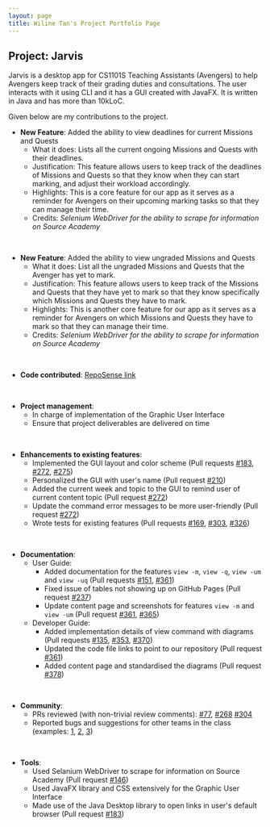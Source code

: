 ```yaml
---
layout: page
title: Wiline Tan's Project Portfolio Page
---
```


## Project: Jarvis

Jarvis is a desktop app for CS1101S Teaching Assistants (Avengers) to help Avengers keep track of their grading duties and consultations.
The user interacts with it using CLI and it has a GUI created with JavaFX. It is written in Java and has more than 10kLoC.

Given below are my contributions to the project.

* **New Feature**: Added the ability to view deadlines for current Missions and Quests
  * What it does: Lists all the current ongoing Missions and Quests with their deadlines.
  * Justification: This feature allows users to keep track of the deadlines of Missions and Quests so that they know
  when they can start marking, and adjust their workload accordingly.
  * Highlights: This is a core feature for our app as it serves as a reminder for Avengers on their upcoming marking tasks
  so that they can manage their time.
  * Credits: *Selenium WebDriver for the ability to scrape for information on Source Academy*

<br>

* **New Feature**: Added the ability to view ungraded Missions and Quests
  * What it does: List all the ungraded Missions and Quests that the Avenger has yet to mark.
  * Justification: This feature allows users to keep track of the Missions and Quests that they have yet to mark so
  that they know specifically which Missions and Quests they have to mark.
  * Highlights: This is another core feature for our app as it serves as a reminder for Avengers on which Missions and Quests
  they have to mark so that they can manage their time.
  * Credits: *Selenium WebDriver for the ability to scrape for information on Source Academy*

<br>

* **Code contributed**: [RepoSense link](https://nus-cs2103-ay2021s1.github.io/tp-dashboard/#breakdown=true&search=wilinetan)

<br>
<div style="page-break-after: always;"></div>

* **Project management**:
  * In charge of implementation of the Graphic User Interface
  * Ensure that project deliverables are delivered on time

<br>

* **Enhancements to existing features**:
  * Implemented the GUI layout and color scheme (Pull requests [\#183](https://github.com/AY2021S1-CS2103T-W11-2/tp/pull/183), [\#272](https://github.com/AY2021S1-CS2103T-W11-2/tp/pull/272), [\#275](https://github.com/AY2021S1-CS2103T-W11-2/tp/pull/275))
  * Personalized the GUI with user's name (Pull request [\#210](https://github.com/AY2021S1-CS2103T-W11-2/tp/pull/210))
  * Added the current week and topic to the GUI to remind user of current content topic (Pull request [\#272](https://github.com/AY2021S1-CS2103T-W11-2/tp/pull/272))
  * Update the command error messages to be more user-friendly (Pull request [\#272](https://github.com/AY2021S1-CS2103T-W11-2/tp/pull/272))
  * Wrote tests for existing features (Pull requests [\#169](https://github.com/AY2021S1-CS2103T-W11-2/tp/pull/169), [\#303](https://github.com/AY2021S1-CS2103T-W11-2/tp/pull/303), [\#326](https://github.com/AY2021S1-CS2103T-W11-2/tp/pull/326))

<br>

* **Documentation**:
  * User Guide:
    * Added documentation for the features `view -m`, `view -q`, `view -um` and `view -uq` (Pull requests [\#151](https://github.com/AY2021S1-CS2103T-W11-2/tp/pull/151), [\#361](https://github.com/AY2021S1-CS2103T-W11-2/tp/pull/361))
    * Fixed issue of tables not showing up on GitHub Pages (Pull request [\#237](https://github.com/AY2021S1-CS2103T-W11-2/tp/pull/237))
    * Update content page and screenshots for features `view -m` and `view -um` (Pull request [\#361](https://github.com/AY2021S1-CS2103T-W11-2/tp/pull/361), [\#365](https://github.com/AY2021S1-CS2103T-W11-2/tp/pull/365))
  * Developer Guide:
    * Added implementation details of view command with diagrams (Pull requests [\#135](https://github.com/AY2021S1-CS2103T-W11-2/tp/pull/135), [\#353](https://github.com/AY2021S1-CS2103T-W11-2/tp/pull/353), [\#370](https://github.com/AY2021S1-CS2103T-W11-2/tp/pull/370))
    * Updated the code file links to point to our repository (Pull request [\#361](https://github.com/AY2021S1-CS2103T-W11-2/tp/pull/361))
    * Added content page and standardised the diagrams (Pull request [\#378](https://github.com/AY2021S1-CS2103T-W11-2/tp/pull/378))

<br>

* **Community**:
  * PRs reviewed (with non-trivial review comments): [\#77](https://github.com/AY2021S1-CS2103T-W11-2/tp/pull/77), [\#268](https://github.com/AY2021S1-CS2103T-W11-2/tp/pull/268) [\#304](https://github.com/AY2021S1-CS2103T-W11-2/tp/pull/304)
  * Reported bugs and suggestions for other teams in the class (examples: [1](https://github.com/AY2021S1-CS2103T-W17-3/tp/issues/170), [2](https://github.com/AY2021S1-CS2103T-W17-3/tp/issues/172), [3](https://github.com/AY2021S1-CS2103T-W17-3/tp/issues/173))

<br>

* **Tools**:
  * Used Selanium WebDriver to scrape for information on Source Academy (Pull request [\#146](https://github.com/AY2021S1-CS2103T-W11-2/tp/pull/146))
  * Used JavaFX library and CSS extensively for the Graphic User Interface
  * Made use of the Java Desktop library to open links in user's default browser (Pull request [\#183](https://github.com/AY2021S1-CS2103T-W11-2/tp/pull/183))

